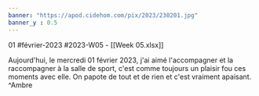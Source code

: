 ```yaml
---
banner: "https://apod.cidehom.com/pix/2023/230201.jpg"
banner_y : 0.5
---
```

01 #février-2023 #2023-W05 - [[Week 05.xlsx]]


Aujourd'hui, le mercredi 01 février 2023, j'ai aimé l'accompagner et la raccompagner à la salle de sport, c'est comme toujours un plaisir fou ces moments avec elle. On papote de tout et de rien et c'est vraiment apaisant. ^Ambre